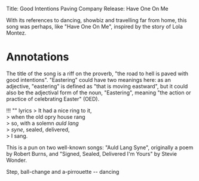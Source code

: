 Title: Good Intentions Paving Company
Release: Have One On Me

With its references to dancing, showbiz and travelling far from home, this song was perhaps, like "Have One On Me", inspired by the story of Lola Montez.

# Annotations #

The title of the song is a riff on the proverb, "the road to hell is paved with good intentions".
"Eastering" could have two meanings here: as an adjective, "eastering" is defined as "that is moving eastward", but it could also be the adjectival form of the noun, "Eastering",  meaning "the action or practice of celebrating Easter" (OED).

!!! "" lyrics
	> It had a nice ring to it,  
	> when the old opry house rang  
	> so, with a solemn *auld lang*  
	> *syne*, sealed, delivered,  
	> I sang.
	
This is a pun on two well-known songs: "Auld Lang Syne", originally a poem by Robert Burns, and "Signed, Sealed, Delivered I'm Yours" by Stevie Wonder.

Step, ball-change and a-pirrouette -- dancing
